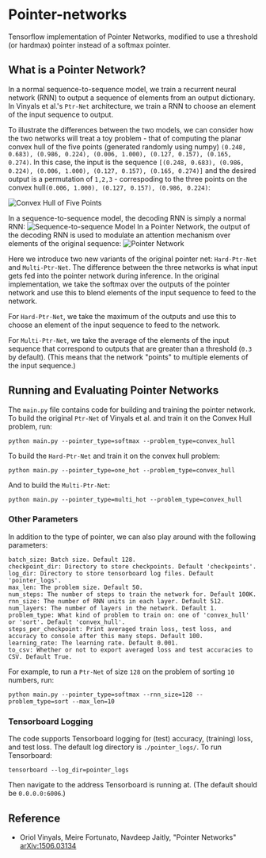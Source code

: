 # Pointer-networks

Tensorflow implementation of Pointer Networks, modified to use a threshold (or hardmax) pointer instead of a softmax pointer.
## What is a Pointer Network?
In a normal sequence-to-sequence model, we train a recurrent neural network (RNN) to output a sequence of elements from an output dictionary. In Vinyals et al.'s `Ptr-Net` architecture, we train a RNN to choose an element of the input sequence to output. 

To illustrate the differences between the two models, we can consider how the two networks will treat a toy problem - that of computing the planar convex hull of the five points (generated randomly using numpy) `(0.248, 0.683), (0.986, 0.224), (0.006, 1.000), (0.127, 0.157), (0.165, 0.274)`. In this case, the input is the sequence `[(0.248, 0.683), (0.986, 0.224), (0.006, 1.000), (0.127, 0.157), (0.165, 0.274)]` and the desired output is a permutation of `1,2,3` - correspoding to the three points on the convex hull`(0.006, 1.000), (0.127, 0.157), (0.986, 0.224)`:

![Convex Hull of Five Points](https://github.com/Chanlaw/pointer-networks/blob/master/convex_hull.png "Convex Hull of Five Points")

In a sequence-to-sequence model, the decoding RNN is simply a normal RNN:
![Sequence-to-sequence Model](https://github.com/Chanlaw/pointer-networks/blob/master/seq2seq.png "Sequence-to-sequence model")
In a Pointer Network, the output of the decoding RNN is used to modulate an attention mechanism over elements of the original sequence:
![Pointer Network](https://github.com/Chanlaw/pointer-networks/blob/master/ptr-net2.png "Pointer Network")

Here we introduce two new variants of the original pointer net: `Hard-Ptr-Net` and `Multi-Ptr-Net`. The difference between the three networks is what input gets fed into the pointer network during inference. In the original implementation, we take the softmax over the outputs of the pointer network and use this to blend elements of the input sequence to feed to the network.

For `Hard-Ptr-Net`, we take the maximum of the outputs and use this to choose an element of the input sequence to feed to the network.

For `Multi-Ptr-Net`, we take the average of the elements of the input sequence that correspond to outputs that are greater than a threshold (`0.3` by default). (This means that the network "points" to multiple elements of the input sequence.)
## Running and Evaluating Pointer Networks
The `main.py` file contains code for building and training the pointer network. To build the original `Ptr-Net` of Vinyals et al. and train it on the Convex Hull problem, run:
```
python main.py --pointer_type=softmax --problem_type=convex_hull
```
To build the `Hard-Ptr-Net` and train it on the convex hull problem:
```
python main.py --pointer_type=one_hot --problem_type=convex_hull
```
And to build the `Multi-Ptr-Net`:
```
python main.py --pointer_type=multi_hot --problem_type=convex_hull
```

### Other Parameters
In addition to the type of pointer, we can also play around with the following parameters:
```
batch_size: Batch size. Default 128.
checkpoint_dir: Directory to store checkpoints. Default 'checkpoints'.
log_dir: Directory to store tensorboard log files. Default 'pointer_logs'. 
max_len: The problem size. Default 50.
num_steps: The number of steps to train the network for. Default 100K.
rnn_size: The number of RNN units in each layer. Default 512.
num_layers: The number of layers in the network. Default 1.
problem_type: What kind of problem to train on: one of 'convex_hull' or 'sort'. Default 'convex_hull'.
steps_per_checkpoint: Print averaged train loss, test loss, and accuracy to console after this many steps. Default 100.
learning_rate: The learning rate. Default 0.001.
to_csv: Whether or not to export averaged loss and test accuracies to CSV. Default True.

```
For example, to run a `Ptr-Net` of size `128` on the problem of sorting `10` numbers, run:
```
python main.py --pointer_type=softmax --rnn_size=128 --problem_type=sort --max_len=10
```
### Tensorboard Logging
The code supports Tensorboard logging for (test) accuracy, (training) loss, and test loss. The default log directory is `./pointer_logs/`. To run Tensorboard:
```
tensorboard --log_dir=pointer_logs
```
Then navigate to the address Tensorboard is running at. (The default should be `0.0.0.0:6006`.)
## Reference
- Oriol Vinyals, Meire Fortunato, Navdeep Jaitly, "Pointer Networks" [arXiv:1506.03134](http://arxiv.org/abs/1506.03134)
